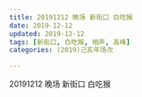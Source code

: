 ```yaml
---
title: 20191212 晚场 新街口 白吃猴
date: 2019-12-12
updated: 2019-12-12
tags: [新街口, 白吃猴, 相声, 高峰]
categories: (2019)己亥年场次

---
```


20191212 晚场 新街口 白吃猴